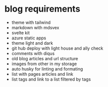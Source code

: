 # blog requirements
- theme with tailwind
- markdown with mdsvex
- svelte kit
- azure static apps
- theme light and dark
- git hub deploy with light house and ally check
- comments with diqus
- old blog articles and url structure
- images from other in my storage
- auto husky for linting and formating
- list with pages articles and link
- list tags and link to a list filtered by tags
